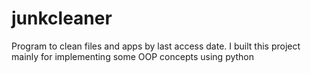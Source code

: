 # junkcleaner
Program to clean files and apps by last access date.
I built this project mainly for implementing some OOP concepts using python
